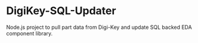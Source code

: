 # DigiKey-SQL-Updater
Node.js project to pull part data from Digi-Key and update SQL backed EDA component library.
